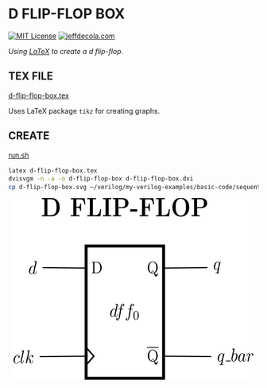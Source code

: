 # D FLIP-FLOP BOX

[![MIT License](http://img.shields.io/:license-mit-blue.svg)](http://jeffdecola.mit-license.org)
[![jeffdecola.com](https://img.shields.io/badge/website-jeffdecola.com-blue)](https://jeffdecola.com)

_Using
[LaTeX](https://github.com/JeffDeCola/my-cheat-sheets/tree/master/software/development/languages/latex-cheat-sheet/)
to create a d flip-flop._

## TEX FILE

[d-flip-flop-box.tex](https://github.com/JeffDeCola/my-latex-renders/blob/master/mathematics/applied/electrical-engineering/sequential-logic/d-flip-flop-box/d-flip-flop-box.tex)

Uses LaTeX package `tikz` for creating graphs.

## CREATE

[run.sh](https://github.com/JeffDeCola/my-latex-renders/blob/master/mathematics/applied/electrical-engineering/sequential-logic/d-flip-flop-box/run.sh)

```bash
latex d-flip-flop-box.tex
dvisvgm -n -a -o d-flip-flop-box d-flip-flop-box.dvi
cp d-flip-flop-box.svg ~/verilog/my-verilog-examples/basic-code/sequential-logic/d_flip_flop/svgs/.
```

<p align="center">
    <img src="d-flip-flop-box.svg"
    align="middle"
</p>
